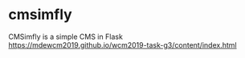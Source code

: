 # cmsimfly
CMSimfly is a simple CMS in Flask
https://mdewcm2019.github.io/wcm2019-task-g3/content/index.html
